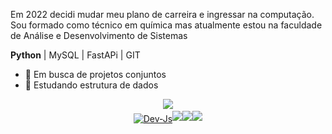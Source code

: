 Em 2022 decidi mudar meu plano de carreira e ingressar na computação. 
Sou formado como técnico em química mas atualmente estou na faculdade de Análise e Desenvolvimento de Sistemas

**Python** | MySQL | FastAPi | GIT
 
- 👯 Em busca de projetos conjuntos
- 🌱 Estudando estrutura de dados

<div align="center">
<a href="https://github.com/JulioCSSousa">
<img height="180em" src="https://github-readme-stats.vercel.app/api?username=Julio Sousa&show_icons=true&theme=dracula&include_all_commits>
<img height="180em" src="https://github-readme-stats.vercel.app/api/top-langs/?username=Julio Sousa&layout=compact&langs_count=7&theme=dra>
</div>
<div style="display: inline_block"><br>
<img align="center" alt="Dev-Js" height="30" width="40" src="https://raw.githubusercontent.com/devicons/devicon/master/icons/javascript/ja>
<img align="center" alt="Dev-Ts" height="30" width="40" src="https://raw.githubusercontent.com/devicons/devicon/master/icons/typescript/ty>
<img align="center" alt="Dev-React" height="30" width="40" src="https://raw.githubusercontent.com/devicons/devicon/master/icons/react/react>
<img align="center" alt="Dev-HTML" height="30" width="40" src="https://raw.githubusercontent.com/devicons/devicon/master/icons/html5/html5>
<img align="center" alt="Dev-CSS" height="30" width="40" src="https://raw.githubusercontent.com/devicons/devicon/master/icons/css3/css3-o>
</div>
##
<div>
<a href="https://www.youtube.com/channel/UC44Y7HUcjOu200dbBYjSjjQ" target="_blank"><img src="https://img.shields.io/badge/YouTube-FF0000?s>
<a href="AQUI VAI O LINK DO INSTAGRAM" target="_blank"><img src="https://img.shields.io/badge/-Instagram-%23E4405F?style=for-the-badge&log>
<a href = "mailto:devbatistacontato@gmail.com"><img src="https://img.shields.io/badge/-Gmail-%23333?style=for-the-badge&logo=gmail&logoCo>
<a href="AQUI VAI O LINK DO LINKEDIM" target="_blank"><img src="https://img.shields.io/badge/-LinkedIn-%230077B5?style=for-the-badge&logo=
![Snake animation](https://github.com/DevBatista1/DevBatista1/blob/output/github-contribution-grid-snake.svg)>
</div>


